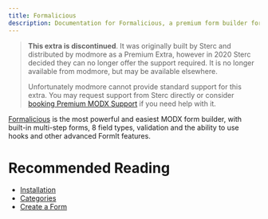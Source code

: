 ```yaml
---
title: Formalicious
description: Documentation for Formalicious, a premium form builder for MODX by Sterc.
---
```


> **This extra is discontinued**. It was originally built by Sterc and distributed by modmore as a Premium Extra, however in 2020 Sterc decided they can no longer offer the support required. It is no longer available from modmore, but may be available elsewhere.
>
> Unfortunately modmore cannot provide standard support for this extra. You may request support from Sterc directly or consider [booking Premium MODX Support](https://modmore.com/premium-modx-support/) if you need help with it.

[Formalicious](https://modmore.com/formalicious/) is the most powerful and easiest MODX form builder, with built-in multi-step forms, 8 field types, validation and the ability to use hooks and other advanced FormIt features.

# Recommended Reading

- [Installation](Installation)
- [Categories](Categories)
- [Create a Form](Create_a_Form)

